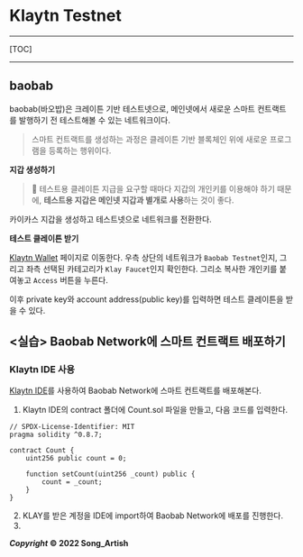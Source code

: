 # Klaytn Testnet

---

[TOC]

---



## baobab

baobab(바오밥)은 크레이튼 기반 테스트넷으로, 메인넷에서 새로운 스마트 컨트랙트를 발행하기 전 테스트해볼 수 있는 네트워크이다.

> 스마트 컨트랙트를 생성하는 과정은 클레이튼 기반 블록체인 위에 새로운 프로그램을 등록하는 행위이다.

**지갑 생성하기**

> :pushpin: 테스트용 클레이튼 지급을 요구할 때마다 지갑의 개인키를 이용해야 하기 때문에, **테스트용 지갑은 메인넷 지갑과 별개로 사용**하는 것이 좋다.

카이카스 지갑을 생성하고 테스트넷으로 네트워크를 전환한다.

**테스트 클레이튼 받기**

[Klaytn Wallet](https://baobab.wallet.klaytn.foundation/access?next=faucet) 페이지로 이동한다. 우측 상단의 네트워크가 `Baobab Testnet`인지, 그리고 좌측 선택된 카테고리가 `Klay Faucet`인지 확인한다. 그리소 복사한 개인키를 붙여놓고 `Access` 버튼을 누른다.

이후 private key와 account address(public key)를 입력하면 테스트 클레이튼을 받을 수 있다.



## <실습> Baobab Network에 스마트 컨트랙트 배포하기

### Klaytn IDE 사용

[Klaytn IDE](https://ide.klaytn.foundation
)를 사용하여 Baobab Network에 스마트 컨트랙트를 배포해본다.

1. Klaytn IDE의 contract 폴더에 Count.sol 파일을 만들고, 다음 코드를 입력한다.


```solidity
// SPDX-License-Identifier: MIT
pragma solidity ^0.8.7;

contract Count {
    uint256 public count = 0;

    function setCount(uint256 _count) public {
        count = _count;
    }
}
```

2. KLAY를 받은 계정을 IDE에 import하여 Baobab Network에 배포를 진행한다.
3. 



***Copyright* © 2022 Song_Artish**